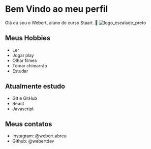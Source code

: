 # Bem Vindo ao meu perfil

Olá eu sou o Webert, aluno do curso Staart. 🥇
![logo_escalade_preto](https://github.com/Webertdev/gitstaart/assets/140015917/3291d201-1ae9-4e2a-af8d-5737e0338466)

## Meus Hobbies

- Ler
- Jogar play
- Olhar filmes
- Tomar chimarrão
- Estudar

## Atualmente estudo 

- Git e GitHub
- React
- Javascript

## Meus contatos

- Instagram: @webert.abreu
- Github: @webertdev
